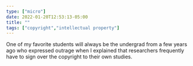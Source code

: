 ```yaml
---
type: ["micro"]
date: 2022-01-20T12:53:13-05:00
title: ""
tags: ["copyright","intellectual property"]
---
```

One of my favorite students will always be the undergrad from a few years ago who expressed outrage when I explained that researchers frequently have to sign over the copyright to their own studies.
